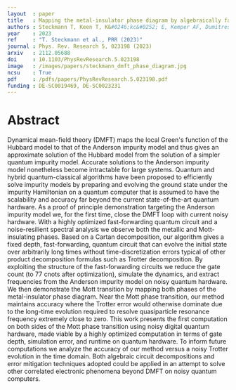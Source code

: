 ```yaml
---
layout  : paper
title   : Mapping the metal-insulator phase diagram by algebraically fast-forwarding dynamics on a cloud quantum computer
authors : Steckmann T, Keen T, K&#0246;kc&#0252; E, Kemper AF, Dumitrescu EF, Wang Y
year    : 2023
ref     : "T. Steckmann et al., PRR (2023)"
journal : Phys. Rev. Research 5, 023198 (2023)
arxiv   : 2112.05688
doi     : 10.1103/PhysRevResearch.5.023198
image   : /images/papers/steckmann_dmft_phase_diagram.jpg
ncsu    : True
pdf     : /pdfs/papers/PhysRevResearch.5.023198.pdf
funding : DE-SC0019469, DE-SC0023231
---
```


# Abstract

Dynamical mean-field theory (DMFT) maps the local Green's function of the Hubbard model to that of the Anderson impurity model and thus gives an approximate solution of the Hubbard model from the solution of a simpler quantum impurity model. Accurate solutions to the Anderson impurity model nonetheless become intractable for large systems. Quantum and hybrid quantum-classical algorithms have been proposed to efficiently solve impurity models by preparing and evolving the ground state under the impurity Hamiltonian on a quantum computer that is assumed to have the scalability and accuracy far beyond the current state-of-the-art quantum hardware. As a proof of principle demonstration targeting the Anderson impurity model we, for the first time, close the DMFT loop with current noisy hardware. With a highly optimized fast-forwarding quantum circuit and a noise-resilient spectral analysis we observe both the metallic and Mott-insulating phases. Based on a Cartan decomposition, our algorithm gives a fixed depth, fast-forwarding, quantum circuit that can evolve the initial state over arbitrarily long times without time-discretization errors typical of other product decomposition formulas such as Trotter decomposition. By exploiting the structure of the fast-forwarding circuits we reduce the gate count (to 77 cnots after optimization), simulate the dynamics, and extract frequencies from the Anderson impurity model on noisy quantum hardware. We then demonstrate the Mott transition by mapping both phases of the metal-insulator phase diagram. Near the Mott phase transition, our method maintains accuracy where the Trotter error would otherwise dominate due to the long-time evolution required to resolve quasiparticle resonance frequency extremely close to zero. This work presents the first computation on both sides of the Mott phase transition using noisy digital quantum hardware, made viable by a highly optimized computation in terms of gate depth, simulation error, and runtime on quantum hardware. To inform future computations we analyze the accuracy of our method versus a noisy Trotter evolution in the time domain. Both algebraic circuit decompositions and error mitigation techniques adopted could be applied in an attempt to solve other correlated electronic phenomena beyond DMFT on noisy quantum computers.
